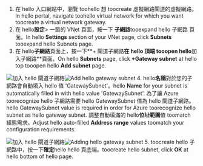 1. <span data-ttu-id="e8096-101">在 hello 入口網站中，瀏覽 toohello 想 toocreate 虛擬網路閘道的虛擬網路。</span><span class="sxs-lookup"><span data-stu-id="e8096-101">In hello portal, navigate toohello virtual network for which you want toocreate a virtual network gateway.</span></span>
2. <span data-ttu-id="e8096-102">在 hello**設定**> 一節的 VNet 頁面，按一下 **子網路**tooexpand hello 子網路 頁面。</span><span class="sxs-lookup"><span data-stu-id="e8096-102">In hello **Settings** section of your VNet page, click **Subnets** tooexpand hello Subnets page.</span></span>
3. <span data-ttu-id="e8096-103">在 hello**子網路**頁面上，按一下**+ 閘道子網路**在 hello 頂端 tooopen hello**加入子網路**頁面。</span><span class="sxs-lookup"><span data-stu-id="e8096-103">On hello **Subnets** page, click **+Gateway subnet** at hello top tooopen hello **Add subnet** page.</span></span>

  <span data-ttu-id="e8096-104">![加入 hello 閘道子網路](./media/vpn-gateway-add-gwsubnet-s2s-rm-portal-include/add-gw-subnet.png "加入 hello 閘道子網路")</span><span class="sxs-lookup"><span data-stu-id="e8096-104">![Add hello gateway subnet](./media/vpn-gateway-add-gwsubnet-s2s-rm-portal-include/add-gw-subnet.png "Add hello gateway subnet")</span></span>
4. <span data-ttu-id="e8096-105">hello**名稱**對於您的子網路會自動填入 hello 值 'GatewaySubnet'。</span><span class="sxs-lookup"><span data-stu-id="e8096-105">hello **Name** for your subnet is automatically filled in with hello value 'GatewaySubnet'.</span></span> <span data-ttu-id="e8096-106">為了讓 Azure toorecognize hello 子網路需要 hello GatewaySubnet 值為 hello 閘道子網路。</span><span class="sxs-lookup"><span data-stu-id="e8096-106">hello GatewaySubnet value is required in order for Azure toorecognize hello subnet as hello gateway subnet.</span></span> <span data-ttu-id="e8096-107">調整自動填滿的 hello**位址範圍**值 toomatch 組態需求。</span><span class="sxs-lookup"><span data-stu-id="e8096-107">Adjust hello auto-filled **Address range** values toomatch your configuration requirements.</span></span>

  <span data-ttu-id="e8096-108">![加入 hello 閘道子網路](./media/vpn-gateway-add-gwsubnet-s2s-rm-portal-include/gwsubnetip.png "加入 hello 閘道子網路")</span><span class="sxs-lookup"><span data-stu-id="e8096-108">![Adding hello gateway subnet](./media/vpn-gateway-add-gwsubnet-s2s-rm-portal-include/gwsubnetip.png "Adding hello gateway subnet")</span></span>
5. <span data-ttu-id="e8096-109">toocreate hello 子網路中，按一下**確定**hello hello 頁底端。</span><span class="sxs-lookup"><span data-stu-id="e8096-109">toocreate hello subnet, click **OK** at hello bottom of hello page.</span></span>
